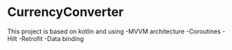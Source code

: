 # CurrencyConverter
This project is based on kotlin and using
-MVVM architecture 
-Coroutines 
-Hilt
-Retrofit
-Data binding
